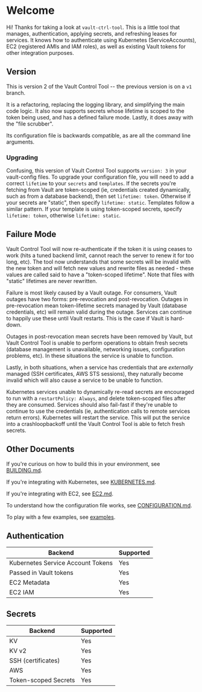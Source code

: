 # Welcome

Hi! Thanks for taking a look at `vault-ctrl-tool`. This is a little tool that manages, authentication, 
applying secrets, and refreshing leases for services. It knows how to authenticate using Kubernetes (ServiceAccounts),
EC2 (registered AMIs and IAM roles), as well as existing Vault tokens for other integration purposes.

## Version

This is version 2 of the Vault Control Tool -- the previous version is on a `v1` branch.
 
It is a refactoring, replacing the logging library, and
simplifying the main code logic. It also now supports secrets whose lifetime is scoped to the token being used,
and has a defined failure mode. Lastly, it does away with the "file scrubber". 

Its configuration file is backwards compatible, as are all the command line arguments.

### Upgrading

Confusing, this version of Vault Control Tool supports `version: 3` in your vault-config files. To upgrade your
configuration file, you will need to add a correct `lifetime` to your `secrets` and `templates`. If the secrets
you're fetching from Vault are token-scoped (ie, credentials created dynamically, such as from a database backend),
then set `lifetime: token`. Otherwise if your secrets are "static", then specify `lifetime: static`. Templates follow
a similar pattern. If your template is using token-scoped secrets, specify `lifetime: token`, otherwise `lifetime: static`.

## Failure Mode

Vault Control Tool will now re-authenticate if the token it is using ceases to work (hits a tuned backend limit,
cannot reach the server to renew it for too long, etc). The tool now understands that some secrets will be invalid with the
new token and will fetch new values and rewrite files as needed - these values are called said to have a "token-scoped
lifetime". Note that files with "static" lifetimes are never rewritten.

Failure is most likely caused by a Vault outage. For consumers, Vault outages have two forms: pre-revocation and
post-revocation. Outages in pre-revocation mean token-lifetime secrets managed by Vault (database credentials, etc)
will remain valid during the outage. Services can continue to happily use these until Vault restarts. This is
the case if Vault is hard-down.

Outages in post-revocation mean secrets have been removed by Vault, but Vault Control Tool is unable to perform operations
to obtain fresh secrets (database management is unavailable, networking issues, configuration problems, etc). In these
situations the service is unable to function. 

Lastly, in both situations, when a service has credentials that are _externally_ managed (SSH certificates, AWS STS
sessions), they naturally become invalid which will also cause a service to be unable to function.

Kubernetes services unable to dynamically re-read secrets are encouraged to run with a `restartPolicy: Always`, and delete 
token-scoped files after they are consumed. Services should also fail-fast if they're unable to continue to use the credentials (ie,
authentication calls to remote services return errors). Kubernetes will restart the service. This will put the service
into a crashloopbackoff until the Vault Control Tool is able to fetch fresh secrets.


## Other Documents

If you're curious on how to build this in your environment, see [BUILDING.md](docs/BUILDING.md). 

If you're integrating with Kubernetes, see [KUBERNETES.md](docs/KUBERNETES.md).

If you're integrating with EC2, see [EC2.md](docs/EC2.md).

To understand how the configuration file works, see [CONFIGURATION.md](docs/CONFIGURATION.md).

To play with a few examples, see [examples](docs/examples).

## Authentication

| Backend | Supported |
|---|---|
| Kubernetes Service Account Tokens | Yes |
| Passed in Vault tokens | Yes |
| EC2 Metadata | Yes |
| EC2 IAM | Yes |

##  Secrets

| Backend | Supported |
|---|---
|  KV | Yes |
| KV v2 | Yes |
| SSH (certificates) | Yes |
| AWS | Yes |
| Token-scoped Secrets  | Yes |
